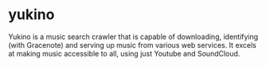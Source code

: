 # yukino
Yukino is a music search crawler that is capable of downloading, identifying (with Gracenote) and serving up music from various web services. It excels at making music accessible to all,  using just Youtube and SoundCloud.
